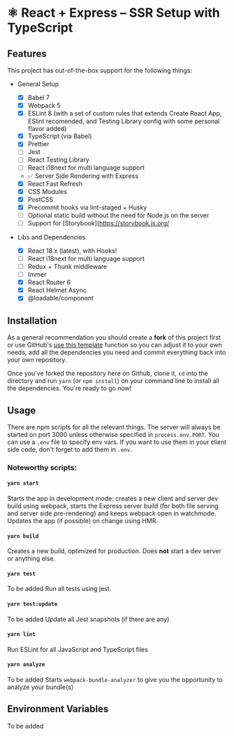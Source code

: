 # ⚛ React + Express – SSR Setup with TypeScript

## Features

This project has out-of-the-box support for the following things:

- General Setup

  - [x] Babel 7
  - [x] Webpack 5
  - [x] ESLint 8 (with a set of custom rules that extends Create React App, ESlint recomended, and Testing Library config with some personal flavor added)
  - [x] TypeScript (via Babel)
  - [x] Prettier
  - [ ] Jest
  - [ ] React Testing Library
  - [ ] React i18next for multi language support
  - ✅ Server Side Rendering with Express
  - [x] React Fast Refresh
  - [x] CSS Modules
  - [x] PostCSS
  - [x] Precommit hooks via lint-staged + Husky
  - [ ] Optional static build without the need for Node.js on the server
  - [ ] Support for [Storybook](https://storybook.js.org/

- Libs and Dependencies

  - [x] React 18.x (latest), with Hooks!
  - [ ] React i18next for multi language support
  - [ ] Redux + Thunk middleware
  - [ ] Immer
  - [x] React Router 6
  - [x] React Helmet Async
  - [x] @loadable/component

## Installation

As a general recommendation you should create a **fork** of this project first or use GitHub's [use this template](https://github.com/finmavis/webpack-react-ssr/generate) function so you can adjust it to your own needs, add all the dependencies you need and commit everything back into your own repository.

Once you've forked the repository here on Github, clone it, `cd` into the directory and run `yarn` (or `npm install`) on your command line to install all the dependencies. You're ready to go now!

## Usage

There are npm scripts for all the relevant things. The server will always be started on port 3000 unless otherwise specified in `process.env.PORT`. You can use a `.env` file to specify env vars. If you want to use them in your client side code, don't forget to add them in `.env`.

### Noteworthy scripts:

#### `yarn start`

Starts the app in development mode: creates a new client and server dev build using webpack, starts the Express server build (for both file serving and server side pre-rendering) and keeps webpack open in watchmode. Updates the app (if possible) on change using HMR.

#### `yarn build`

Creates a new build, optimized for production. Does **not** start a dev server or anything else.

#### `yarn test`

To be added
Run all tests using jest.

#### `yarn test:update`

To be added
Update all Jest snapshots (if there are any)

#### `yarn lint`

Run ESLint for all JavaScript and TypeScript files

#### `yarn analyze`

To be added
Starts `webpack-bundle-analyzer` to give you the opportunity to analyze your bundle(s)

## Environment Variables

To be added
